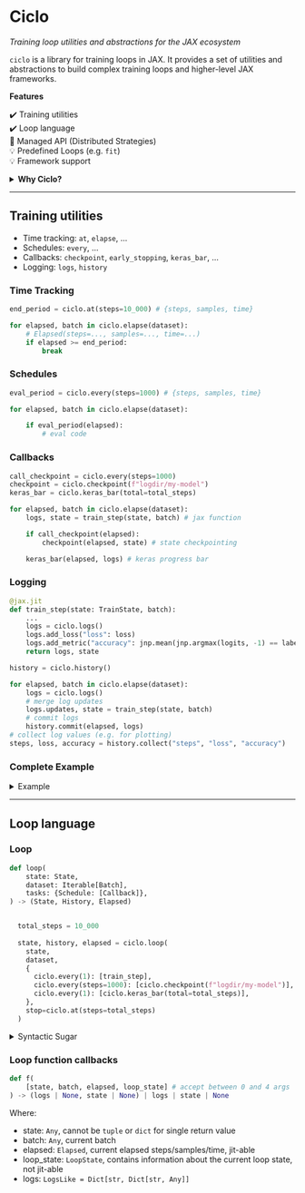# Ciclo
_Training loop utilities and abstractions for the JAX ecosystem_

`ciclo` is a library for training loops in JAX. It provides a set of utilities and abstractions to build complex training loops and higher-level JAX frameworks.

**Features**

✔️ Training utilities <br>
✔️ Loop language <br>
🧪 Managed API (Distributed Strategies) <br>
💡 Predefined Loops (e.g. `fit`) <br>
💡 Framework support <br>

<details><summary><b>Why Ciclo?</b></summary>

There is currently a disconnect between research code that often benefits from having complete control over the training loop, and higher-level frameworks like Elegy that provide user-friendly APIs but are limited in their expressiveness. `ciclo` aims to provide a minimal set of low-level training loop utilities and abstractions that compose into higher-level APIs. It proposes a bottom-up design allows users to choose their desired level of abstraction.

</details>

---
  
## Training utilities

* Time tracking: `at`, `elapse`, ...
* Schedules: `every`, ...
* Callbacks: `checkpoint`, `early_stopping`, `keras_bar`, ...
* Logging: `logs`, `history`


### Time Tracking

  
```python
end_period = ciclo.at(steps=10_000) # {steps, samples, time}

for elapsed, batch in ciclo.elapse(dataset):
    # Elapsed(steps=..., samples=..., time=...)
    if elapsed >= end_period:
        break
```

### Schedules

  
```python
eval_period = ciclo.every(steps=1000) # {steps, samples, time}

for elapsed, batch in ciclo.elapse(dataset):

    if eval_period(elapsed):
        # eval code
```


### Callbacks

  
```python
call_checkpoint = ciclo.every(steps=1000)
checkpoint = ciclo.checkpoint(f"logdir/my-model")
keras_bar = ciclo.keras_bar(total=total_steps)

for elapsed, batch in ciclo.elapse(dataset):
    logs, state = train_step(state, batch) # jax function

    if call_checkpoint(elapsed):
        checkpoint(elapsed, state) # state checkpointing

    keras_bar(elapsed, logs) # keras progress bar
```


### Logging

```python
@jax.jit
def train_step(state: TrainState, batch):
    ...
    logs = ciclo.logs()
    logs.add_loss("loss": loss)
    logs.add_metric("accuracy": jnp.mean(jnp.argmax(logits, -1) == labels))
    return logs, state
```
  
```python
history = ciclo.history()

for elapsed, batch in ciclo.elapse(dataset):
    logs = ciclo.logs()
    # merge log updates
    logs.updates, state = train_step(state, batch)
    # commit logs
    history.commit(elapsed, logs)
# collect log values (e.g. for plotting)
steps, loss, accuracy = history.collect("steps", "loss", "accuracy")
```


### Complete Example

<details><summary>Example</summary>

```python
@jax.jit
def train_step(state: TrainState, batch):
    ...
    logs = ciclo.logs()
    logs.add_metric("loss": loss)
    logs.add_metric("accuracy": jnp.mean(jnp.argmax(logits, -1) == labels))
    return logs, state

total_steps = 10_000
call_checkpoint = ciclo.every(steps=1000)
checkpoint = ciclo.checkpoint(f"logdir/my-model")
keras_bar = ciclo.keras_bar(total=total_steps)
end_period = ciclo.at(steps=total_steps)
history = ciclo.history()

for elapsed, batch in ciclo.elapse(dataset):
    logs = ciclo.logs()
    logs.updates, state = train_step(state, batch)
    
    if call_checkpoint(elapsed):
        checkpoint(elapsed, state)
    
    keras_bar(elapsed, logs)
    history.commit(elapsed, logs)
    if elapsed >= end_period:
        break

steps, loss, accuracy = history.collect("steps", "loss", "accuracy")
```

</details>

---

## Loop language
  
### Loop
```python
def loop(
    state: State,
    dataset: Iterable[Batch],
    tasks: {Schedule: [Callback]},
) -> (State, History, Elapsed)
```
  
```python

  total_steps = 10_000
  
  state, history, elapsed = ciclo.loop(
    state,
    dataset,
    {
      ciclo.every(1): [train_step],
      ciclo.every(steps=1000): [ciclo.checkpoint(f"logdir/my-model")],
      ciclo.every(1): [ciclo.keras_bar(total=total_steps)],
    },
    stop=ciclo.at(steps=total_steps)
  )
```

<details><summary>Syntactic Sugar</summary>

```python

  total_steps = 10_000
  
  state, history, elapsed = ciclo.loop(
    state,
    dataset,
    {
      ciclo.every(1): train_step,
      ciclo.every(steps=1000): ciclo.checkpoint(f"logdir/my-model"),
      **ciclo.keras_bar(total=total_steps),
    },
    stop=ciclo.at(steps=total_steps)
  )
```

</details>

### Loop function callbacks
  
```python
def f(
    [state, batch, elapsed, loop_state] # accept between 0 and 4 args
) -> (logs | None, state | None) | logs | state | None
```
Where:

* state: `Any`, cannot be `tuple` or `dict` for single return value
* batch: `Any`, current batch
* elapsed: `Elapsed`, current elapsed steps/samples/time, jit-able
* loop_state: `LoopState`, contains information about the current loop state, not jit-able
* logs: `LogsLike = Dict[str, Dict[str, Any]]`